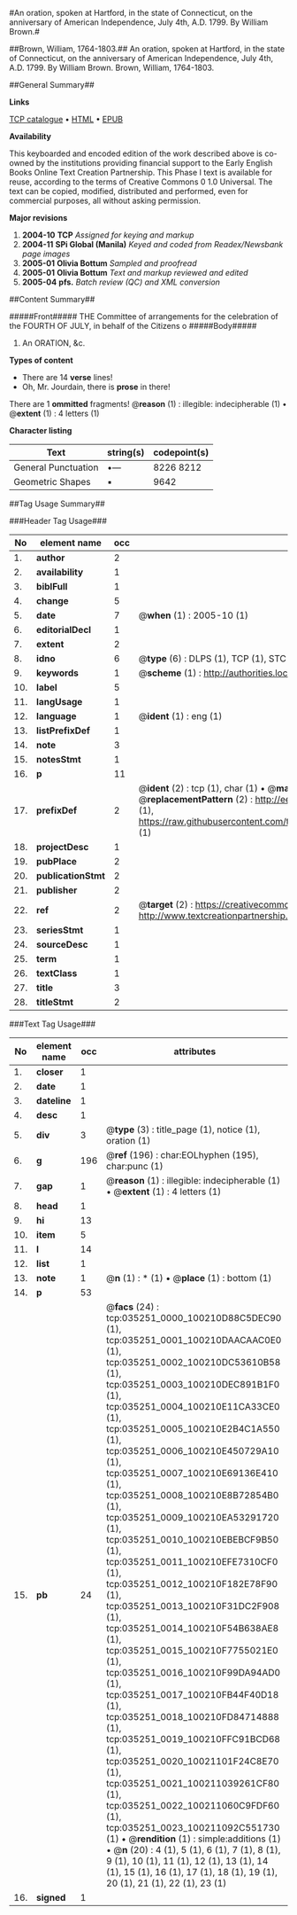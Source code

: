 #An oration, spoken at Hartford, in the state of Connecticut, on the anniversary of American Independence, July 4th, A.D. 1799. By William Brown.#

##Brown, William, 1764-1803.##
An oration, spoken at Hartford, in the state of Connecticut, on the anniversary of American Independence, July 4th, A.D. 1799. By William Brown.
Brown, William, 1764-1803.

##General Summary##

**Links**

[TCP catalogue](http://www.ota.ox.ac.uk/tcp/)  • 
[HTML](http://tei.it.ox.ac.uk/tcp/Texts-HTML/free/N26/N26512.html)  • 
[EPUB](http://tei.it.ox.ac.uk/tcp/Texts-EPUB/free/N26/N26512.epub)

**Availability**

This keyboarded and encoded edition of the
	       work described above is co-owned by the institutions
	       providing financial support to the Early English Books
	       Online Text Creation Partnership. This Phase I text is
	       available for reuse, according to the terms of Creative
	       Commons 0 1.0 Universal. The text can be copied,
	       modified, distributed and performed, even for
	       commercial purposes, all without asking permission.

**Major revisions**

1. __2004-10__ __TCP__ *Assigned for keying and markup*
1. __2004-11__ __SPi Global (Manila)__ *Keyed and coded from Readex/Newsbank page images*
1. __2005-01__ __Olivia Bottum__ *Sampled and proofread*
1. __2005-01__ __Olivia Bottum__ *Text and markup reviewed and edited*
1. __2005-04__ __pfs.__ *Batch review (QC) and XML conversion*

##Content Summary##

#####Front#####
THE Committee of arrangements for the celebration of the FOURTH OF JULY, in behalf of the Citizens o
#####Body#####

1. An ORATION, &c.

**Types of content**

  * There are 14 **verse** lines!
  * Oh, Mr. Jourdain, there is **prose** in there!

There are 1 **ommitted** fragments! 
 @__reason__ (1) : illegible: indecipherable (1)  •  @__extent__ (1) : 4 letters (1)

**Character listing**


|Text|string(s)|codepoint(s)|
|---|---|---|
|General Punctuation|•—|8226 8212|
|Geometric Shapes|▪|9642|

##Tag Usage Summary##

###Header Tag Usage###

|No|element name|occ|attributes|
|---|---|---|---|
|1.|__author__|2||
|2.|__availability__|1||
|3.|__biblFull__|1||
|4.|__change__|5||
|5.|__date__|7| @__when__ (1) : 2005-10 (1)|
|6.|__editorialDecl__|1||
|7.|__extent__|2||
|8.|__idno__|6| @__type__ (6) : DLPS (1), TCP (1), STC (1), NOTIS (1), IMAGE-SET (1), EVANS-CITATION (1)|
|9.|__keywords__|1| @__scheme__ (1) : http://authorities.loc.gov/ (1)|
|10.|__label__|5||
|11.|__langUsage__|1||
|12.|__language__|1| @__ident__ (1) : eng (1)|
|13.|__listPrefixDef__|1||
|14.|__note__|3||
|15.|__notesStmt__|1||
|16.|__p__|11||
|17.|__prefixDef__|2| @__ident__ (2) : tcp (1), char (1)  •  @__matchPattern__ (2) : ([0-9\-]+):([0-9IVX]+) (1), (.+) (1)  •  @__replacementPattern__ (2) : http://eebo.chadwyck.com/downloadtiff?vid=$1&page=$2 (1), https://raw.githubusercontent.com/textcreationpartnership/Texts/master/tcpchars.xml#$1 (1)|
|18.|__projectDesc__|1||
|19.|__pubPlace__|2||
|20.|__publicationStmt__|2||
|21.|__publisher__|2||
|22.|__ref__|2| @__target__ (2) : https://creativecommons.org/publicdomain/zero/1.0/ (1), http://www.textcreationpartnership.org/docs/. (1)|
|23.|__seriesStmt__|1||
|24.|__sourceDesc__|1||
|25.|__term__|1||
|26.|__textClass__|1||
|27.|__title__|3||
|28.|__titleStmt__|2||


###Text Tag Usage###

|No|element name|occ|attributes|
|---|---|---|---|
|1.|__closer__|1||
|2.|__date__|1||
|3.|__dateline__|1||
|4.|__desc__|1||
|5.|__div__|3| @__type__ (3) : title_page (1), notice (1), oration (1)|
|6.|__g__|196| @__ref__ (196) : char:EOLhyphen (195), char:punc (1)|
|7.|__gap__|1| @__reason__ (1) : illegible: indecipherable (1)  •  @__extent__ (1) : 4 letters (1)|
|8.|__head__|1||
|9.|__hi__|13||
|10.|__item__|5||
|11.|__l__|14||
|12.|__list__|1||
|13.|__note__|1| @__n__ (1) : * (1)  •  @__place__ (1) : bottom (1)|
|14.|__p__|53||
|15.|__pb__|24| @__facs__ (24) : tcp:035251_0000_100210D88C5DEC90 (1), tcp:035251_0001_100210DAACAAC0E0 (1), tcp:035251_0002_100210DC53610B58 (1), tcp:035251_0003_100210DEC891B1F0 (1), tcp:035251_0004_100210E11CA33CE0 (1), tcp:035251_0005_100210E2B4C1A550 (1), tcp:035251_0006_100210E450729A10 (1), tcp:035251_0007_100210E69136E410 (1), tcp:035251_0008_100210E8B72854B0 (1), tcp:035251_0009_100210EA53291720 (1), tcp:035251_0010_100210EBEBCF9B50 (1), tcp:035251_0011_100210EFE7310CF0 (1), tcp:035251_0012_100210F182E78F90 (1), tcp:035251_0013_100210F31DC2F908 (1), tcp:035251_0014_100210F54B638AE8 (1), tcp:035251_0015_100210F7755021E0 (1), tcp:035251_0016_100210F99DA94AD0 (1), tcp:035251_0017_100210FB44F40D18 (1), tcp:035251_0018_100210FD84714888 (1), tcp:035251_0019_100210FFC91BCD68 (1), tcp:035251_0020_10021101F24C8E70 (1), tcp:035251_0021_100211039261CF80 (1), tcp:035251_0022_100211060C9FDF60 (1), tcp:035251_0023_100211092C551730 (1)  •  @__rendition__ (1) : simple:additions (1)  •  @__n__ (20) : 4 (1), 5 (1), 6 (1), 7 (1), 8 (1), 9 (1), 10 (1), 11 (1), 12 (1), 13 (1), 14 (1), 15 (1), 16 (1), 17 (1), 18 (1), 19 (1), 20 (1), 21 (1), 22 (1), 23 (1)|
|16.|__signed__|1||
